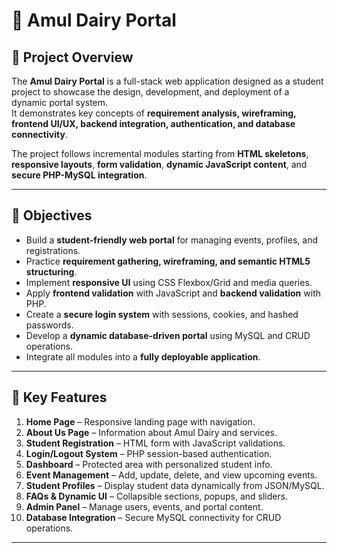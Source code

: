 # 🥛 Amul Dairy Portal

## 📖 Project Overview
The **Amul Dairy Portal** is a full-stack web application designed as a student project to showcase the design, development, and deployment of a dynamic portal system.  
It demonstrates key concepts of **requirement analysis, wireframing, frontend UI/UX, backend integration, authentication, and database connectivity**.

The project follows incremental modules starting from **HTML skeletons**, **responsive layouts**, **form validation**, **dynamic JavaScript content**, and **secure PHP-MySQL integration**.

---

## 🎯 Objectives
- Build a **student-friendly web portal** for managing events, profiles, and registrations.
- Practice **requirement gathering, wireframing, and semantic HTML5 structuring**.
- Implement **responsive UI** using CSS Flexbox/Grid and media queries.
- Apply **frontend validation** with JavaScript and **backend validation** with PHP.
- Create a **secure login system** with sessions, cookies, and hashed passwords.
- Develop a **dynamic database-driven portal** using MySQL and CRUD operations.
- Integrate all modules into a **fully deployable application**.

---

## 📌 Key Features
1. **Home Page** – Responsive landing page with navigation.  
2. **About Us Page** – Information about Amul Dairy and services.  
3. **Student Registration** – HTML form with JavaScript validations.  
4. **Login/Logout System** – PHP session-based authentication.  
5. **Dashboard** – Protected area with personalized student info.  
6. **Event Management** – Add, update, delete, and view upcoming events.  
7. **Student Profiles** – Display student data dynamically from JSON/MySQL.  
8. **FAQs & Dynamic UI** – Collapsible sections, popups, and sliders.  
9. **Admin Panel** – Manage users, events, and portal content.  
10. **Database Integration** – Secure MySQL connectivity for CRUD operations.  

---
